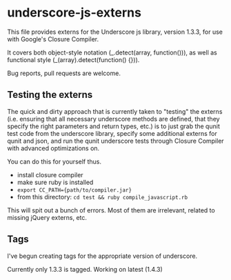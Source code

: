 underscore-js-externs
=====================

This file provides externs for the Underscore js library, version 1.3.3,
for use with Google's Closure Compiler.

It covers both object-style notation (\_.detect(array, function())), as
well as functional style (\_(array).detect(function() {})).

Bug reports, pull requests are welcome.

## Testing the externs

The quick and dirty approach that is currently taken to "testing" the
externs (i.e. ensuring that all necessary underscore methods are
defined, that they specify the right parameters and return types, etc.)
is to just grab the qunit test code from the underscore library, specify
some additional externs for qunit and json, and run the qunit underscore
tests through Closure Compiler with advanced optimizations on.

You can do this for yourself thus.

- install closure compiler
- make sure ruby is installed
- `export CC_PATH={path/to/compiler.jar}`
- from this directory: `cd test && ruby compile_javascript.rb`

This will spit out a bunch of errors. Most of them are irrelevant,
related to missing jQuery externs, etc.

## Tags

I've begun creating tags for the appropriate version of underscore.

Currently only 1.3.3 is tagged. Working on latest (1.4.3)
